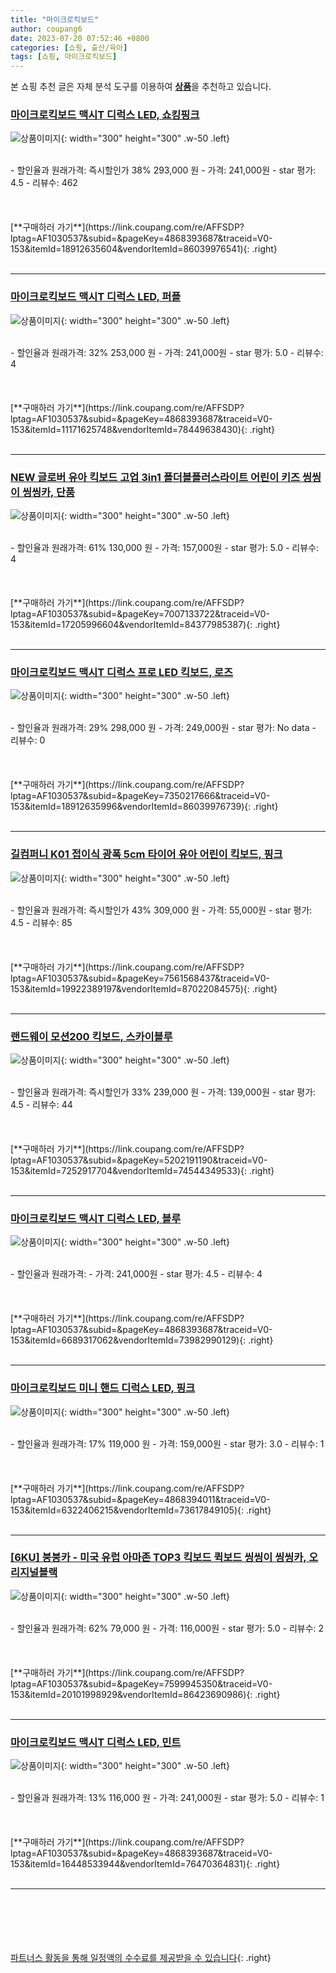 ```yaml
---
title: "마이크로킥보드"
author: coupang6
date: 2023-07-20 07:52:46 +0800
categories: [쇼핑, 출산/육아]
tags: [쇼핑, 마이크로킥보드]
---
```


본 쇼핑 추천 글은 자체 분석 도구를 이용하여 [**상품**](https://link.coupang.com/a/bao1ui)을 추천하고 있습니다.

### [마이크로킥보드 맥시T 디럭스 LED, 쇼킹핑크](https://link.coupang.com/re/AFFSDP?lptag=AF1030537&subid=&pageKey=4868393687&traceid=V0-153&itemId=18912635604&vendorItemId=86039976541)

![상품이미지](https://thumbnail9.coupangcdn.com/thumbnails/remote/230x230ex/image/retail/images/2023/05/22/10/7/e1580683-3685-42d0-b143-0dc62b81491c.jpg){: width="300" height="300" .w-50 .left}


<br>
- 할인율과 원래가격: 즉시할인가 38%  293,000   원
- 가격: 241,000원
- star 평가: 4.5
- 리뷰수: 462
<br>
<br>
<br>
<br>
[**구매하러 가기**](https://link.coupang.com/re/AFFSDP?lptag=AF1030537&subid=&pageKey=4868393687&traceid=V0-153&itemId=18912635604&vendorItemId=86039976541){: .right}
<br>
<br>

---

### [마이크로킥보드 맥시T 디럭스 LED, 퍼플](https://link.coupang.com/re/AFFSDP?lptag=AF1030537&subid=&pageKey=4868393687&traceid=V0-153&itemId=11171625748&vendorItemId=78449638430)

![상품이미지](https://thumbnail10.coupangcdn.com/thumbnails/remote/230x230ex/image/retail/images/6256762390452966-31d66c45-0d0b-4d75-adfb-6f0f285c10ac.jpg){: width="300" height="300" .w-50 .left}


<br>
- 할인율과 원래가격: 32%  253,000   원
- 가격: 241,000원
- star 평가: 5.0
- 리뷰수: 4
<br>
<br>
<br>
<br>
[**구매하러 가기**](https://link.coupang.com/re/AFFSDP?lptag=AF1030537&subid=&pageKey=4868393687&traceid=V0-153&itemId=11171625748&vendorItemId=78449638430){: .right}
<br>
<br>

---

### [NEW 글로버 유아 킥보드 고업 3in1 폴더블플러스라이트 어린이 키즈 씽씽이 씽씽카, 단품](https://link.coupang.com/re/AFFSDP?lptag=AF1030537&subid=&pageKey=7007133722&traceid=V0-153&itemId=17205996604&vendorItemId=84377985387)

![상품이미지](https://thumbnail7.coupangcdn.com/thumbnails/remote/230x230ex/image/vendor_inventory/ceab/e5fd22a3a22ec3ee757de51bad79e96e9a5ce58630e9b1b5a0f1d78a5c0a.jpg){: width="300" height="300" .w-50 .left}


<br>
- 할인율과 원래가격: 61%  130,000   원
- 가격: 157,000원
- star 평가: 5.0
- 리뷰수: 4
<br>
<br>
<br>
<br>
[**구매하러 가기**](https://link.coupang.com/re/AFFSDP?lptag=AF1030537&subid=&pageKey=7007133722&traceid=V0-153&itemId=17205996604&vendorItemId=84377985387){: .right}
<br>
<br>

---

### [마이크로킥보드 맥시T 디럭스 프로 LED 킥보드, 로즈](https://link.coupang.com/re/AFFSDP?lptag=AF1030537&subid=&pageKey=7350217666&traceid=V0-153&itemId=18912635996&vendorItemId=86039976739)

![상품이미지](https://thumbnail7.coupangcdn.com/thumbnails/remote/230x230ex/image/retail/images/2023/05/22/10/4/abfdf487-07a6-472f-b154-95c0a9b58dbb.jpg){: width="300" height="300" .w-50 .left}


<br>
- 할인율과 원래가격: 29%  298,000   원
- 가격: 249,000원
- star 평가: No data
- 리뷰수: 0
<br>
<br>
<br>
<br>
[**구매하러 가기**](https://link.coupang.com/re/AFFSDP?lptag=AF1030537&subid=&pageKey=7350217666&traceid=V0-153&itemId=18912635996&vendorItemId=86039976739){: .right}
<br>
<br>

---

### [길컴퍼니 K01 접이식 광폭 5cm 타이어 유아 어린이 킥보드, 핑크](https://link.coupang.com/re/AFFSDP?lptag=AF1030537&subid=&pageKey=7561568437&traceid=V0-153&itemId=19922389197&vendorItemId=87022084575)

![상품이미지](https://thumbnail10.coupangcdn.com/thumbnails/remote/230x230ex/image/vendor_inventory/c670/78fb7cf28c7ca73af9fce75365134429a8dc3907b90c768de86483f5ffee.jpg){: width="300" height="300" .w-50 .left}


<br>
- 할인율과 원래가격: 즉시할인가 43%  309,000   원
- 가격: 55,000원
- star 평가: 4.5
- 리뷰수: 85
<br>
<br>
<br>
<br>
[**구매하러 가기**](https://link.coupang.com/re/AFFSDP?lptag=AF1030537&subid=&pageKey=7561568437&traceid=V0-153&itemId=19922389197&vendorItemId=87022084575){: .right}
<br>
<br>

---

### [랜드웨이 모션200 킥보드, 스카이블루](https://link.coupang.com/re/AFFSDP?lptag=AF1030537&subid=&pageKey=5202191190&traceid=V0-153&itemId=7252917704&vendorItemId=74544349533)

![상품이미지](https://thumbnail6.coupangcdn.com/thumbnails/remote/230x230ex/image/retail/images/2444110442803341-4118e589-63db-4e68-8f70-01fb6ae95f3c.jpg){: width="300" height="300" .w-50 .left}


<br>
- 할인율과 원래가격: 즉시할인가 33%  239,000   원
- 가격: 139,000원
- star 평가: 4.5
- 리뷰수: 44
<br>
<br>
<br>
<br>
[**구매하러 가기**](https://link.coupang.com/re/AFFSDP?lptag=AF1030537&subid=&pageKey=5202191190&traceid=V0-153&itemId=7252917704&vendorItemId=74544349533){: .right}
<br>
<br>

---

### [마이크로킥보드 맥시T 디럭스 LED, 블루](https://link.coupang.com/re/AFFSDP?lptag=AF1030537&subid=&pageKey=4868393687&traceid=V0-153&itemId=6689317062&vendorItemId=73982990129)

![상품이미지](https://thumbnail8.coupangcdn.com/thumbnails/remote/230x230ex/image/retail/images/6255177895416449-4d3abb78-c2be-44ae-85d9-790e7f99e55e.jpg){: width="300" height="300" .w-50 .left}


<br>
- 할인율과 원래가격: 
- 가격: 241,000원
- star 평가: 4.5
- 리뷰수: 4
<br>
<br>
<br>
<br>
[**구매하러 가기**](https://link.coupang.com/re/AFFSDP?lptag=AF1030537&subid=&pageKey=4868393687&traceid=V0-153&itemId=6689317062&vendorItemId=73982990129){: .right}
<br>
<br>

---

### [마이크로킥보드 미니 핸드 디럭스 LED, 핑크](https://link.coupang.com/re/AFFSDP?lptag=AF1030537&subid=&pageKey=4868394011&traceid=V0-153&itemId=6322406215&vendorItemId=73617849105)

![상품이미지](https://thumbnail6.coupangcdn.com/thumbnails/remote/230x230ex/image/retail/images/2377841318573657-a529d914-79e2-4cd8-bf52-2c6d92abceee.jpg){: width="300" height="300" .w-50 .left}


<br>
- 할인율과 원래가격: 17%  119,000   원
- 가격: 159,000원
- star 평가: 3.0
- 리뷰수: 1
<br>
<br>
<br>
<br>
[**구매하러 가기**](https://link.coupang.com/re/AFFSDP?lptag=AF1030537&subid=&pageKey=4868394011&traceid=V0-153&itemId=6322406215&vendorItemId=73617849105){: .right}
<br>
<br>

---

### [[6KU] 붕붕카 - 미국 유럽 아마존 TOP3 킥보드 퀵보드 씽씽이 씽씽카, 오리지널블랙](https://link.coupang.com/re/AFFSDP?lptag=AF1030537&subid=&pageKey=7599945350&traceid=V0-153&itemId=20101998929&vendorItemId=86423690986)

![상품이미지](https://thumbnail8.coupangcdn.com/thumbnails/remote/230x230ex/image/vendor_inventory/4ac8/08f07fbcf5d2176b0eff94e4d0cda76c3549da2587638e42083dbc6c3109.png){: width="300" height="300" .w-50 .left}


<br>
- 할인율과 원래가격: 62%  79,000   원
- 가격: 116,000원
- star 평가: 5.0
- 리뷰수: 2
<br>
<br>
<br>
<br>
[**구매하러 가기**](https://link.coupang.com/re/AFFSDP?lptag=AF1030537&subid=&pageKey=7599945350&traceid=V0-153&itemId=20101998929&vendorItemId=86423690986){: .right}
<br>
<br>

---

### [마이크로킥보드 맥시T 디럭스 LED, 민트](https://link.coupang.com/re/AFFSDP?lptag=AF1030537&subid=&pageKey=4868393687&traceid=V0-153&itemId=16448533944&vendorItemId=76470364831)

![상품이미지](https://thumbnail9.coupangcdn.com/thumbnails/remote/230x230ex/image/retail/images/581900645659612-b0e6916f-5c0e-494c-874c-adff5670294b.jpg){: width="300" height="300" .w-50 .left}


<br>
- 할인율과 원래가격: 13%  116,000   원
- 가격: 241,000원
- star 평가: 5.0
- 리뷰수: 1
<br>
<br>
<br>
<br>
[**구매하러 가기**](https://link.coupang.com/re/AFFSDP?lptag=AF1030537&subid=&pageKey=4868393687&traceid=V0-153&itemId=16448533944&vendorItemId=76470364831){: .right}
<br>
<br>

---
<br><br><br><br><br> [파트너스 활동을 통해 일정액의 수수료를 제공받을 수 있습니다](https://link.coupang.com/a/bao1ui){: .right}